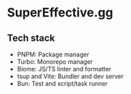 # SuperEffective.gg

## Tech stack

- PNPM: Package manager
- Turbo: Monorepo manager
- Biome: JS/TS linter and formatter
- tsup and Vite: Bundler and dev server
- Bun: Test and script/task runner
